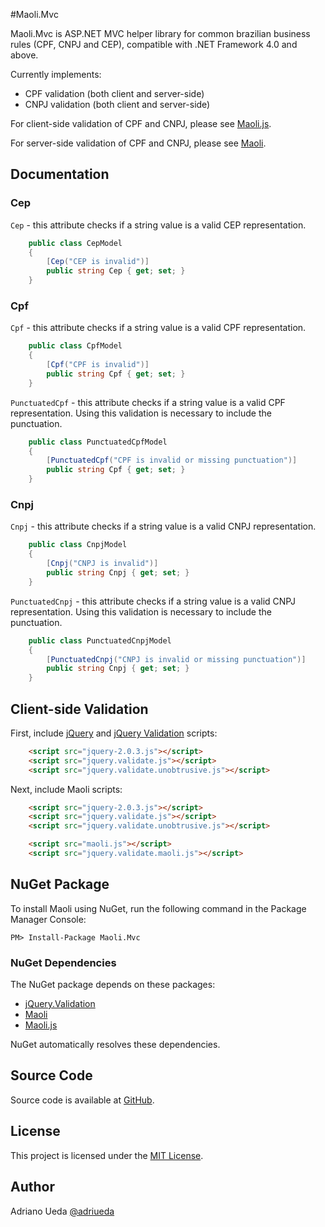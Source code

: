 #Maoli.Mvc

Maoli.Mvc is ASP.NET MVC helper library for common brazilian business rules (CPF, CNPJ and CEP),
compatible with .NET Framework 4.0 and above.

Currently implements:

* CPF validation (both client and server-side)
* CNPJ validation (both client and server-side)

For client-side validation of CPF and CNPJ, please see [Maoli.js](https://github.com/aueda/maoli.js/).

For server-side validation of CPF and CNPJ, please see [Maoli](https://github.com/aueda/maoli/).

## Documentation

### Cep

``Cep`` - this attribute checks if a string value is a valid CEP representation.

```c#
	public class CepModel
    {
        [Cep("CEP is invalid")]
        public string Cep { get; set; }
    }
```

### Cpf

``Cpf`` - this attribute checks if a string value is a valid CPF representation.

```c#
	public class CpfModel
    {
        [Cpf("CPF is invalid")]
        public string Cpf { get; set; }
    }
```

``PunctuatedCpf`` - this attribute checks if a string value is a valid CPF representation. Using this validation is necessary to include the punctuation.

```c#
	public class PunctuatedCpfModel
    {
        [PunctuatedCpf("CPF is invalid or missing punctuation")]
        public string Cpf { get; set; }
    }
```

### Cnpj

``Cnpj`` - this attribute  checks if a string value is a valid CNPJ representation.

```c#
	public class CnpjModel
    {
        [Cnpj("CNPJ is invalid")]
        public string Cnpj { get; set; }
    }
```

``PunctuatedCnpj`` - this attribute checks if a string value is a valid CNPJ representation. Using this validation is necessary to include the punctuation.

```c#
	public class PunctuatedCnpjModel
    {
        [PunctuatedCnpj("CNPJ is invalid or missing punctuation")]
        public string Cnpj { get; set; }
    }
```

## Client-side Validation

First, include [jQuery](http://www.jquery.com/) and [jQuery Validation](http://jqueryvalidation.org/) scripts:

```html
    <script src="jquery-2.0.3.js"></script>
    <script src="jquery.validate.js"></script>
    <script src="jquery.validate.unobtrusive.js"></script>

```

Next, include Maoli scripts:

```html
    <script src="jquery-2.0.3.js"></script>
    <script src="jquery.validate.js"></script>
    <script src="jquery.validate.unobtrusive.js"></script>

    <script src="maoli.js"></script>
    <script src="jquery.validate.maoli.js"></script>
```

## NuGet Package

To install Maoli using NuGet, run the following command in the Package Manager Console:

```
PM> Install-Package Maoli.Mvc
```

### NuGet Dependencies

The NuGet package depends on these packages:

   * [jQuery.Validation](https://www.nuget.org/packages/jQuery.Validation/)
   * [Maoli](https://www.nuget.org/aueda/maoli/)
   * [Maoli.js](https://www.nuget.org/aueda/maoli.js/)

NuGet automatically resolves these dependencies.

## Source Code

Source code is available at [GitHub](https://github.com/aueda/maoli.mvc/).

## License

This project is licensed under the [MIT License](http://opensource.org/licenses/MIT).

## Author

Adriano Ueda [@adriueda](https://twitter.com/adriueda)